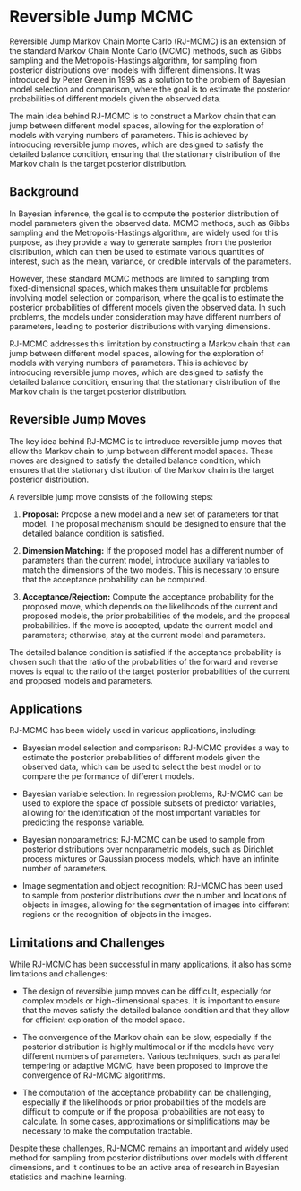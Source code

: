 # Reversible Jump MCMC

Reversible Jump Markov Chain Monte Carlo (RJ-MCMC) is an extension of the standard Markov Chain Monte Carlo (MCMC) methods, such as Gibbs sampling and the Metropolis-Hastings algorithm, for sampling from posterior distributions over models with different dimensions. It was introduced by Peter Green in 1995 as a solution to the problem of Bayesian model selection and comparison, where the goal is to estimate the posterior probabilities of different models given the observed data.

The main idea behind RJ-MCMC is to construct a Markov chain that can jump between different model spaces, allowing for the exploration of models with varying numbers of parameters. This is achieved by introducing reversible jump moves, which are designed to satisfy the detailed balance condition, ensuring that the stationary distribution of the Markov chain is the target posterior distribution.

## Background

In Bayesian inference, the goal is to compute the posterior distribution of model parameters given the observed data. MCMC methods, such as Gibbs sampling and the Metropolis-Hastings algorithm, are widely used for this purpose, as they provide a way to generate samples from the posterior distribution, which can then be used to estimate various quantities of interest, such as the mean, variance, or credible intervals of the parameters.

However, these standard MCMC methods are limited to sampling from fixed-dimensional spaces, which makes them unsuitable for problems involving model selection or comparison, where the goal is to estimate the posterior probabilities of different models given the observed data. In such problems, the models under consideration may have different numbers of parameters, leading to posterior distributions with varying dimensions.

RJ-MCMC addresses this limitation by constructing a Markov chain that can jump between different model spaces, allowing for the exploration of models with varying numbers of parameters. This is achieved by introducing reversible jump moves, which are designed to satisfy the detailed balance condition, ensuring that the stationary distribution of the Markov chain is the target posterior distribution.

## Reversible Jump Moves

The key idea behind RJ-MCMC is to introduce reversible jump moves that allow the Markov chain to jump between different model spaces. These moves are designed to satisfy the detailed balance condition, which ensures that the stationary distribution of the Markov chain is the target posterior distribution.

A reversible jump move consists of the following steps:

1. **Proposal:** Propose a new model and a new set of parameters for that model. The proposal mechanism should be designed to ensure that the detailed balance condition is satisfied.

2. **Dimension Matching:** If the proposed model has a different number of parameters than the current model, introduce auxiliary variables to match the dimensions of the two models. This is necessary to ensure that the acceptance probability can be computed.

3. **Acceptance/Rejection:** Compute the acceptance probability for the proposed move, which depends on the likelihoods of the current and proposed models, the prior probabilities of the models, and the proposal probabilities. If the move is accepted, update the current model and parameters; otherwise, stay at the current model and parameters.

The detailed balance condition is satisfied if the acceptance probability is chosen such that the ratio of the probabilities of the forward and reverse moves is equal to the ratio of the target posterior probabilities of the current and proposed models and parameters.

## Applications

RJ-MCMC has been widely used in various applications, including:

- Bayesian model selection and comparison: RJ-MCMC provides a way to estimate the posterior probabilities of different models given the observed data, which can be used to select the best model or to compare the performance of different models.

- Bayesian variable selection: In regression problems, RJ-MCMC can be used to explore the space of possible subsets of predictor variables, allowing for the identification of the most important variables for predicting the response variable.

- Bayesian nonparametrics: RJ-MCMC can be used to sample from posterior distributions over nonparametric models, such as Dirichlet process mixtures or Gaussian process models, which have an infinite number of parameters.

- Image segmentation and object recognition: RJ-MCMC has been used to sample from posterior distributions over the number and locations of objects in images, allowing for the segmentation of images into different regions or the recognition of objects in the images.

## Limitations and Challenges

While RJ-MCMC has been successful in many applications, it also has some limitations and challenges:

- The design of reversible jump moves can be difficult, especially for complex models or high-dimensional spaces. It is important to ensure that the moves satisfy the detailed balance condition and that they allow for efficient exploration of the model space.

- The convergence of the Markov chain can be slow, especially if the posterior distribution is highly multimodal or if the models have very different numbers of parameters. Various techniques, such as parallel tempering or adaptive MCMC, have been proposed to improve the convergence of RJ-MCMC algorithms.

- The computation of the acceptance probability can be challenging, especially if the likelihoods or prior probabilities of the models are difficult to compute or if the proposal probabilities are not easy to calculate. In some cases, approximations or simplifications may be necessary to make the computation tractable.

Despite these challenges, RJ-MCMC remains an important and widely used method for sampling from posterior distributions over models with different dimensions, and it continues to be an active area of research in Bayesian statistics and machine learning.
